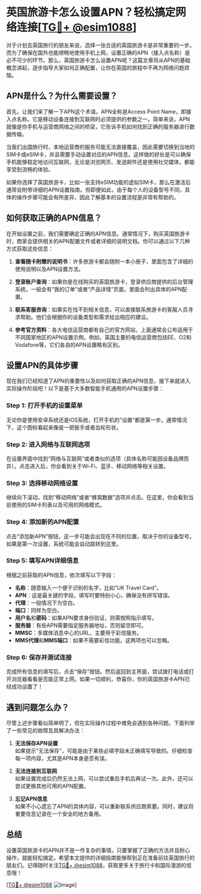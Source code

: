 # 英国旅游卡怎么设置APN？轻松搞定网络连接[[TG💪+ @esim1088](https://t.me/s/esim1088)]

对于计划去英国旅行的朋友来说，选择一张合适的英国旅游卡是非常重要的一步。而为了确保在国外也能顺畅地使用手机上网，设置正确的APN（接入点名称）是必不可少的环节。那么，英国旅游卡怎么设置APN呢？这篇文章将从APN的基础概念讲起，逐步指导大家如何正确配置，让你在英国的旅程中不再为网络问题烦恼。

## APN是什么？为什么需要设置？

首先，让我们来了解一下APN这个术语。APN全称是Access Point Name，即接入点名称。它是移动设备连接到互联网时必须提供的参数之一。简单来说，APN就像是你手机与运营商网络之间的桥梁，它告诉手机如何找到正确的服务器进行数据传输。

当我们出国旅行时，本地运营商的服务可能无法直接覆盖，因此需要切换到当地的SIM卡或eSIM卡，并且需要手动设置对应的APN信息。这样做的好处是可以确保手机能够稳定地访问互联网，无论是浏览网页、发送邮件还是使用社交媒体，都能享受到流畅的体验。

如果你选择了英国旅游卡，比如一张支持eSIM功能的虚拟SIM卡，那么在激活后通常会附带详细的APN设置指南。但即便如此，由于每个人的设备型号不同，具体的操作步骤可能会有所差异，因此了解基本的设置流程是非常有帮助的。

## 如何获取正确的APN信息？

在开始设置之前，我们需要确定正确的APN信息。通常情况下，购买英国旅游卡时，商家会提供相关的APN配置文件或者详细的说明文档。你可以通过以下几种方式获取这些信息：

1. **查看随卡附赠的说明书**：许多旅游卡都会随附一本小册子，里面包含了详细的使用说明以及APN设置方法。
   
2. **登录账户查询**：如果你是在线购买的英国旅游卡，登录供应商提供的后台管理系统，一般会有“我的订单”或者“产品详情”页面，里面会列出具体的APN配置。

3. **联系客服咨询**：如果实在找不到相关信息，可以直接联系旅游卡的客服人员寻求帮助。他们会根据你的设备类型和需求给出相应的建议。

4. **参考官方资料**：各大电信运营商都有自己的官方网站，上面通常会公布适用于不同国家地区的APN设置示例。例如，英国主要的电信运营商包括EE、O2和Vodafone等，它们各自的APN设置略有区别。

## 设置APN的具体步骤

现在我们已经知道了APN的重要性以及如何获取正确的APN信息，接下来就进入实际操作阶段吧！以下是基于大多数智能手机通用的APN设置步骤：

### Step 1: 打开手机的设置菜单

无论你是使用安卓系统还是iOS系统，打开手机的“设置”都是第一步。通常情况下，这个图标看起来像是一把扳手或者齿轮形状。

### Step 2: 进入网络与互联网选项

在设置界面中找到“网络与互联网”或者类似的选项（具体名称可能因设备品牌而异）。点击进入后，你会看到关于Wi-Fi、蓝牙、移动网络等相关设置。

### Step 3: 选择移动网络设置

继续向下滚动，找到“移动网络”或者“蜂窝数据”选项并点击。在这里，你会看到当前使用的SIM卡列表以及可用的网络模式。

### Step 4: 添加新的APN配置

点击“添加新APN”按钮，这一步可能会出现在不同的位置，取决于你的设备型号。如果是第一次设置，系统可能会自动跳转到这里。

### Step 5: 填写APN详细信息

根据之前获取的APN信息，依次填写以下字段：
- **名称**：随意输入一个便于识别的名字，比如“UK Travel Card”。
- **APN**：这是最关键的字段，填写时要特别小心，确保没有拼写错误。
- **代理**：一般情况下为空白。
- **端口**：同样为空白。
- **用户名**和**密码**：如果APN要求身份验证，则需按照指示填写。
- **服务器**：有些APN需要指定服务器地址，否则留空即可。
- **MMSC**：多媒体消息中心的URL，主要用于彩信服务。
- **MMS代理**和**MMS端口**：如果不需要彩信功能，这两项也可以忽略。

### Step 6: 保存并测试连接

完成所有信息的填写后，点击“保存”按钮。然后返回到主界面，尝试拨打电话或打开浏览器看看是否能正常上网。如果一切顺利，恭喜你，你的英国旅游卡APN已经成功设置了！

## 遇到问题怎么办？

尽管上述步骤看似简单明了，但在实际操作过程中难免会遇到各种问题。下面列举了一些常见的故障及其解决办法：

1. **无法保存APN设置**  
   如果提示“无法保存”，可能是由于某些必填字段未正确填写导致的。仔细检查每一项内容，尤其是APN本身是否有误。

2. **无法连接到互联网**  
   如果设置完成后仍然无法上网，可以尝试重启手机后再试一次。此外，还可以尝试更换其他可用的APN配置。

3. **忘记APN信息**  
   如果不小心遗忘了APN的具体内容，可以重新联系供应商索要。同时，建议将重要信息记录在一个安全的地方备用。

## 总结

设置英国旅游卡的APN并不是一件复杂的事情，只要掌握了正确的方法并且耐心操作，就能轻松搞定。希望本文提供的详细指南能够帮到正在准备前往英国旅行的朋友们。记得随时关注[TG💪+ @esim1088](https://t.me/s/esim1088)，获取更多关于旅行卡和国际漫游的信息哦！

[[TG💪+ @esim1088](https://t.me/s/esim1088) ![Image](https://i.postimg.cc/4NQfJmqS/Snipaste-2025-05-13-00-14-12.png)]